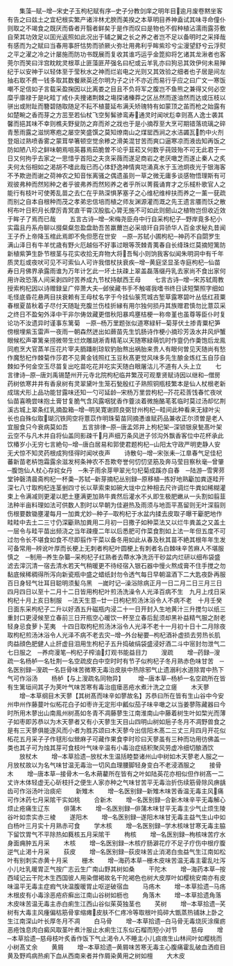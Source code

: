 <!-- { "loadSidebar": true } -->
　　集藻─赋─增─宋史子玉枸杞赋有序─史子分教剑庠之明年目逾月废卷黙坐客有告之曰兹土之宜杞根实繁产诸泮林尤腴而美揆之本草明目养神盍试其味寻命僮仆则取之不竭食之既厌而昏者开翳者鲜矣于是作而叹曰是物也不假种植沾濡雨露芬敷自荣其功效足以囬光返照如此况出于辅之翼之长之养之者岂不足以备明时之采择哉有感而为之赋曰当春用事肝怙势而骄厥火弥壮用弗利乎眸紫珍兮尘漫望舒兮云浮熨之平之濯之冷之计屡施而防功书既展而复收其谁巧运乎金箆抑将乞诸其龙湫者也客莞尔而笑曰泮宫眈眈灵根萃止匪藻匪芹强名曰杞或云羊乳亦曰狗忌其效伊何未易殚纪于以安神于以轻体至于莹秋水之神而烂岩电之光则又其效验之细者也子居是间左抽右取不费一钱多取其数餐厥英还尔明为子之计不亦近而易行乎应之曰广文一寒饭嘲不足信如子言载采盈掬因以比离娄之目且不负将军之腹岂不鱼熊之兼得又何必空糜乎廪禄于是叱畦丁戒仆夫捜诸荆棘之塲探诸榛莽之区丛然而遂油然而达或压枝以骈出或附趾而簪碧随取随足不耘不植蔓延布满夭矫瑰特有如蒙顶之苖而枪之始露有如楚畹之香而芽之方茁至若仙杖飞空髣髴骖鸾寿通灵时闻吠尨幸则髙人逸士袭其馨而挹其味不幸则樵夫野叟防之弃而斧之戕也于是小摘荐至大烹可期错落琉璃之碎青葱雨露之滋悯寒庖之屡空笑盛馔之莫知燎南山之煤罂西涧之水洁蠲瓦酌中火剂登爼过熟喷香雾之蒙茸举箸顿空觉余糁之滑美混甘苦而爽口逼寒凉而液齿知再饭之防如陋八珍之鲜味朝焉咀英暮焉茹脆曽不论乎韮菘又何数乎莼豉殆不可无此君于一日又何拘乎去家之一思惜乎首阳之夫贪采薇而遂足商岩之老厌噉芝而遂止秦人之炙夫何太俗相如之渇胡不嗜此哉已而心体舒逸神情爽垲涌真水于玉池炯夜光于银海客不予欺逊而谢之荷神农之知音怅离骚之偶遗虽则一草之微无庸多谈感物悟理斯有可观彼弗种而然矧种之者乎彼弗养而然矧养之者乎所以菁莪诵育才之乐棫朴歌官人之能行有枝叶可使莠乱苗之去仁在乎熟深惧茅塞子之心维杞维梓扶而养之一薰一莸疏而别之自本自根种而茂之孝弟忠信培而植之师友渊源灌而溉之先王遗言餍而饫之散柯布叶日积月长摩厉青冥直干霄汉股肱心膂无施不可如此则劒山之植物岂但收近效于眸子了焉而已哉
　　五言古诗─增─宋梅尧臣舟中行自采枸杞子─野岸竟多杞小实霜且丹系舟聊以掇粲粲忽盈盘助吾苦羸薾岂必采琅玕自异骄华人百金求秘丸昔闻王子乔上帝降玉棺此焉即不免但愿在世安　─原─苏轼小圃枸杞─神药不自閟罗生满山泽日有牛羊忧歳有野火厄越俗不好事过眼等茨棘青荑春自长绛珠烂莫摘短篱防新植紫笋生卧节根茎与花实收拾无弃物大将吾髩小则饷我客似闻朱明洞中有千年质灵尨或夜吠可见不可索仙人可许我借杖扶衰疾─增─黄庭坚显圣寺庭枸杞─仙苗寿日月佛界承露雨谁为万年计乞此一坏土扶疎上翠盖磊落缀丹乳去家尚不食出家何用许政恐落人间采剥四时苦养成九节杖持献西王母
　　七言古诗─增─宋苏轼周教授索枸杞因以诗赠録呈广倅萧大夫─邺侯藏书手不触嗟我嗜书终日读短檠照字细如毛怪底昏花悬两目扶衰赖有王母杖名字于今挂仙箓荒城古堑草露寒碧叶丛低红菽粟春根夏苗秋着子尽付天随耻充腹兰伤桂折縁有用尔独何损丹其族赠君慎勿比薏苡采之终日不盈匊外泽中干非尔俦敛藏更借秋阳暴鸡壅桔梗一称帝堇也虽尊等臣仆时复论功不汝遗异时谨事东篱菊　─原─杨万里题张似道寒緑轩─菊芽伏土掺青粟杞笋傍根埋紫玉雷声一夜雨一朝森然迸出如蕨苗先生饥肠诗作梗小摘珍芳汲水井风炉蟹眼候松声罩篱亲捞微带生烂炊雕胡淅青精芼以天随寒緑萌饥时作韲仍作羮饱后龙鳯同庖烹大官蒸羊压花片宰夫胹蹯削琼软豹胎熬出祸胎来贵人有眼何曽见天随尚有愁作魔愁杞作棘菊作莎君不见黄金钱照红玉豆秋髙更觉风味多先生酿金炼红玉自莎自棘如予何金空玉尽苗复出吃苗吃花并吃实天随白眼屠沽儿不道有人头上立
　　七言律诗─原─唐刘禹锡楚州开元寺北院枸杞临井繁茂可观羣贤赋诗因以继和─僧房药树依寒井井有香泉树有灵翠黛叶生笼石甃殷红子熟照铜瓶枝繁本是仙人杖根老新成瑞犬形上品功能甘露味还知一勺可延龄─宋杨万里尝枸杞─芥花菘莟饯春忙夜吠仙苗喜晩尝味抱土膏甘复脆气含风露咽犹香作虀淡着微施酪芼茗临时莫过汤却忆荆溪古城上翠条红乳摘盈箱─增─明吴寛谢顾良弼甘州枸杞─畦间此种看来无緑叶尖长也自殊似取瑚沉铁网空将薏苡作明珠菊苗同摘慿谁赋药品兼收正尔须曽是老人宜服食只今衰病莫如吾
　　五言排律─原─唐孟郊井上枸杞架─深锁银泉甃髙叶架云空不与凡木并自将仙盖同影疎千月声细万条风迸子邻沟外飘香客位中花杯承此饮椿岁小无穷七言絶句─增─唐白居易和郭使君题枸杞─山阳太守政严明吏静人安无犬惊不知灵药根成狗怪得时闻吠夜声
　　诗散句─增─宋张耒─江臯春气足佳杞蕃新苗老枿饱霜露余滋发柯条神农不吾欺夸誉何忉忉坚筋及奔马莹目察秋毫─曾肇─腹饱仙人杖心存姹女丹　─朱子雨余芽甲翠光匀杞菊成蹊亦自春　─陆游─雪霁茒堂钟磬清晨斋枸杞一杯羮─苏轼─新芽摘杞丛别録─原移植─拣好地熟斸加粪逐畦开深七八寸取枸杞连茎剉四寸长以草索束如碗大垅中立种相去尺许调烂牛粪如稀糊灌束上令满减则更灌以肥土壅满更加熟牛粪然后灌水不乆即生极肥嫩从一头割如翦韮法种半亩料理如法可供数人割时以早朝为佳避热及雨须与地靣平髙留则无叶深翦则伤根要数锄壅灌每月一加粪尤妙─种子─取枸杞于水盆内揉去皮取子曝干斸肥地作畦畦中去土二三寸仍深斸熟加粪用二月初一日撒子如种菜法又以烂牛粪盖之又盖土一层令与畦平苗出频浇之当年疎痩二年以后悉肥可作菜食割如上法一年但五度不可过勿令长不堪食如食不尽即翦作干菜以备冬用如此从春及秋其苗不絶其根年年生发可备常用─辨讹叶厚而长梗上无刺者枸杞叶圆梗上有刺者名白棘味辛苦麻人不堪服慎之　─制用─养生杂纂─采枸杞子红熟者去蔕水净洗沥干砂盆内烂研以细布袋盛滤去滓沉清一宿去清水若天气稍暖更不待经宿入银石器中慢火熬成膏不住手搅之勿黏底候稀稠得所泻向新瓷瓶中盛之蜡纸封勿令透气每日早朝温酒下二大匙夜卧再服百日身轻气壮耳目聪明须髪乌黑　─嵗时记─澡浴除病正月一日二月二日三月三日四月四日以至十二月十二日皆用枸杞叶煎汤洗澡令人光泽百病不生　九月上戌日采枸杞十月上亥日制服　─法天生意─廿一日枸杞煎汤沐浴令人不病不老　十月壬癸日面东采枸杞子二升以好酒五升磁瓶内浸二十一日开封入生地黄汁三升搅匀以纸三重封口更浸候至立春前三日开瓶空心暖饮一杯至立春后髭须却黑补益精气服之耐老轻身忌食萝卜芜夷　十四日取枸杞煎汤沐浴令人光泽不老十一月初十日十二月除夜取枸杞煎汤沐浴令人光泽不病不老去灾─增─外台秘要─枸杞酒补虚损去劳热长肌肉益顔色肥健人止肝虚目泪用生枸杞子五升捣破绢袋盛浸好酒二斗中宻封勿泄气二七日服之　─养疴漫笔─枸杞子榨油灯观书能益目力
　　溲疏
　　增─药録─溲疏一名杨栌一名牡荆一名空疏皮白中空时时有节子似枸杞子冬月熟赤色味甘苦　─名医别録─溲疏一名巨骨味苦微寒无毒治皮肤中热除邪气止遗溺利水道除胃中热下气可作浴汤
　　杨栌【与上溲疏名同物异】
　　增─唐本草─杨栌一名空疏所在皆有生篱垣间其子为荚叶气味苦寒有毒治疽瘘恶疮水煮汁洗之立瘥
　　木天蓼
　　增─本草纲目木天蓼【其树髙而味辛如蓼故名】苏恭曰所在皆有生山谷中今安州申州作藤蔓叶似柘花白子如枣许无定形中瓤似茄子味辛噉之以当姜蓼陈藏器曰今时所用木蓼出山南鳯州树髙如冬青不凋藤蓼生江南淮南山中藤着树生叶如棃光而薄子如枣即苏恭以为木天蓼者又有小天蓼生天目山四明山树如巵子冬月不凋野兽食之是有三天蓼俱能逐风而小者为胜苏颂曰木天蓼今出信阳木髙二三丈三月四月开花似柘花五月采子子作毬形似檾麻子可藏作果食李时珍曰天蓼虽有三种而功用彷佛盖一类也其子可为烛其芽可食枝叶气味辛温有小毒治症结积聚风劳虚冷细切酿酒饮
　　放杖木
　　增─本草拾遗─放杖木生温括睦婺诸州山中树如木天蓼老人服之一月放杖故以为名气味甘温无毒治一切风血理腰脚轻身变白不老浸酒服之
　　接骨木
　　增─唐本草─接骨木一名木蒴藋所在皆有之叶如陆英花亦相似但作树髙一二丈许木体轻虚无心斫枝扦之便生人家亦种之气味甘苦平无毒治折伤续筋骨除风痹龋齿可作浴汤叶治痰疟
　　新雉木
　　增─名医别録─新雉木味苦香温无毒主风痛可作沐药七月采隂干实如桃
　　合新木
　　增─名医别録─合新木味辛平无毒解心烦止疮痛生辽东
　　俳蒲木
　　增─名医别録─俳蒲木味甘平无毒主少气止烦生陵谷叶如柰实赤三棱
　　遂阳木
　　增─名医别録─遂阳木味甘无毒主益气生山中如白杨叶三月实十月熟赤可食
　　学木核
　　增─名医别録─学木核味甘寒无毒主脇下留饮胃气不平除热如蕤核五月采隂干
　　栒核
　　增─名医别録─栒核味苦疗水身面痈肿五月采
　　木核
　　增─名医别録─木核疗肠澼花疗不足子疗伤中根疗腹逆气止渇十月采
　　荻皮
　　增─名医别録─荻皮味苦止消渇白虫益气生江南如松叶有别刺实赤黄十月采
　　栅木
　　增─海药本草─栅木皮味苦温无毒主霍乱吐泻小儿吐乳暖胃正气按广志云生广南山野其树如桑
　　干陀木
　　增─海药本草─按西域记云干陀木生西国彼人用染僧褐故名干陀褐色也树大皮厚叶如樱桃安南亦有皮味温平无毒主症瘕气块温腹暖胃止呕逆破宿血
　　马疡木
　　增─本草拾遗─马疡木根皮有小毒涂恶疮疥癣出江南山谷树如枥也
　　角落木
　　增─本草拾遗角落木皮味苦温无毒主赤白痢生江西山谷似茱萸独茎也
　　芺树
　　增─本草拾遗─芺树有大毒主风瘇偏枯筋骨挛缩瘫皮肤不仁疼冷等取根叶捣碎大甑蒸热铺牀上卧之生江南深山叶长厚冬月不凋
　　白马骨
　　增─本草拾遗─白马骨无毒烧灰涂瘰疬恶疮蚀息肉白癜风取茎叶煮汁服止水痢生江东似石榴而短小对节
　　慈母
　　增─本草拾遗─慈母枝叶炙香作饭下气止渇令人不睡主小儿痰痞生山林间叶如樱桃而小树髙丈余
　　黄屑
　　增─本草拾遗─黄屑味苦寒无毒主心腹痛霍乱破血洒疸目黄及野鸡病热痢下血从西南来者并作屑染黄用之树如檀
　　大木皮
